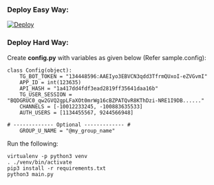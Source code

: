 
### Deploy Easy Way:

[![Deploy](https://www.herokucdn.com/deploy/button.svg)](https://heroku.com/deploy?template=https://github.com/lawleitekken/gofls/tree/Stable-with-error-disable)

### Deploy Hard Way: 

Create **config.py** with variables as given below (Refer sample.config):

```
class Config(object):
    TG_BOT_TOKEN = "134448596:AAEIyo3EBVCN3qdd3TfrmQUxoI-eZVGvmI"
    APP_ID = int(123635)
    API_HASH = "1a417dd4fdf3ead2819ff35641daa16b"
    TG_USER_SESSION = "BQDGRUC0_qw2GVQ2gpLFaXOt0mrWg16cBZPATQvR8KThDzi-NRE1I9DB......"
    CHANNELS = [-10012233245, -100883635533]
    AUTH_USERS = [1134455567, 9244566948]
    
# ------------- Optional ------------- #
    GROUP_U_NAME = "@my_group_name"

```
Run the following:

```
virtualenv -p python3 venv
. ./venv/bin/activate
pip3 install -r requirements.txt
python3 main.py
```
